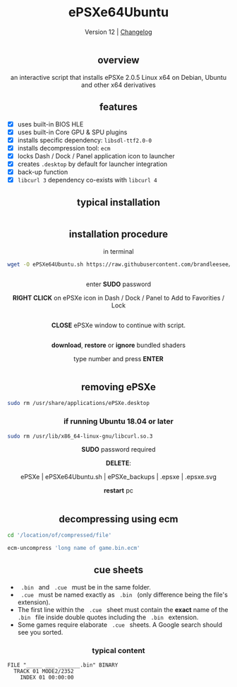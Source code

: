 <h1 align="center">ePSXe64Ubuntu</h1>

<p align="center">Version 12 | <a href="https://github.com/brandleesee/ePSXe64Ubuntu/blob/master/CHANGELOG.md">Changelog</a></p>

<img src="" />

<h2 align="center">overview</h2>

<p align="center">an interactive script that installs ePSXe 2.0.5 Linux x64 on Debian, Ubuntu and other x64 derivatives</p>

<h2 align="center">features</h2>

- [x] uses built-in BIOS HLE
- [x] uses built-in Core GPU & SPU plugins
- [x] installs specific dependency: `libsdl-ttf2.0-0`
- [x] installs decompression tool: `ecm`
- [x] locks Dash / Dock / Panel application icon to launcher
- [x] creates `.desktop` by default for launcher integration
- [x] back-up function
- [x] `libcurl 3` dependency co-exists with `libcurl 4` 

<h2 align="center">typical installation</h2>

<img src="" />

<h2 align="center">installation procedure</h2>

<p align="center">in terminal</p>

```bash
wget -O ePSXe64Ubuntu.sh https://raw.githubusercontent.com/brandleesee/ePSXe64Ubuntu/master/ePSXe64Ubuntu.sh && bash ePSXe64Ubuntu.sh
```

<img src="" />

<p align="center">enter <strong>SUDO</strong> password</p>

<p align="center"><strong>RIGHT CLICK</strong> on ePSXe icon in Dash / Dock / Panel to Add to Favorities / Lock</p>

<p align="center"><img src="" /></p>

<p align="center"><strong>CLOSE</strong> ePSXe window to continue with script.</p>

<img src="" />

<p align="center"><strong>download</strong>, <strong>restore</strong> or <strong>ignore</strong> bundled shaders

<p align="center">type number and press <strong>ENTER</strong></p>

<p align="center"><img src="" /></p>

<h2 align="center">removing ePSXe</h2>

```bash
sudo rm /usr/share/applications/ePSXe.desktop
```

<h3 align="center">if running Ubuntu 18.04 or later</h3>

```bash
sudo rm /usr/lib/x86_64-linux-gnu/libcurl.so.3
```

<p align="center"><strong>SUDO</strong> password required</p>

<p align="center"><strong>DELETE</strong>:</p>

<p align="center">ePSXe | ePSXe64Ubuntu.sh | ePSXe_backups | .epsxe | .epsxe.svg</p>

<p align="center" ><strong>restart</strong> pc</p>

<img src="" />

<h2 align="center">decompressing using ecm</h2>

```bash
cd '/location/of/compressed/file'

ecm-uncompress 'long name of game.bin.ecm'
```

<h2 align="center">cue sheets</h2>

* `  .bin  ` and `  .cue  ` must be in the same folder.
* `  .cue  ` must be named exactly as `  .bin  ` (only difference being the file's extension).
* The first line within the `  .cue  ` sheet must contain the **exact** name of the `  .bin  ` file inside double quotes including the `  .bin  ` extension.
* Some games require elaborate `  .cue  ` sheets. A Google search should see you sorted.

<h3 align="center">typical content</h3>

```
FILE "_____ ___ _______.bin" BINARY
  TRACK 01 MODE2/2352
    INDEX 01 00:00:00
```

